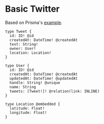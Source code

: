# Basic Twitter

Based on Prisma's
[example](https://www.prisma.io/docs/datamodel-and-migrations/datamodel-MONGO-knun/).

```
type Tweet {
  id: ID! @id
  createdAt: DateTime! @createdAt
  text: String!
  owner: User!
  location: Location!
}

type User {
  id: ID! @id
  createdAt: DateTime! @createdAt
  updatedAt: DateTime! @updatedAt
  handle: String! @unique
  name: String
  tweets: [Tweet!]! @relation(link: INLINE)
}

type Location @embedded {
  latitude: Float!
  longitude: Float!
}
```
